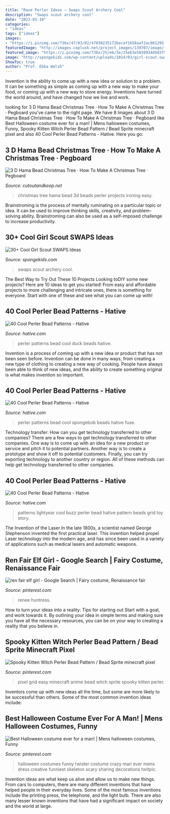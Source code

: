 ```yaml
---
title: "Rave Perler Ideas ~ Swaps Scout Archery Cool"
description: "Swaps scout archery cool"
date: "2023-03-10"
categories:
- "ideas"
tags: ["ideas"]
images:
- "https://i.pinimg.com/736x/47/03/02/47030235172becaf1658aaf2ac881295--fairy-costumes-fest.jpg"
featuredImage: "http://images.coplusk.net/project_images/139707/image/full_2012-12-03_13.29.58.jpg"
featured_image: "https://i.pinimg.com/736x/25/e6/3e/25e63e5020934d9d3f5e92ceb958a647.jpg"
image: "http://spongekids.com/wp-content/uploads/2014/03/girl-scout-swaps-ideas/7-archery-set-girl-scout-swaps.jpg"
ShowToc: true
author: "Prof. Ebba Walsh"
---
```



Invention is the ability to come up with a new idea or solution to a problem. It can be something as simple as coming up with a new way to make your food, or coming up with a new way to store energy. Inventions have turned the world around, and have changed how we live and work.

	

		
looking for 3 D Hama Bead Christmas Tree · How To Make A Christmas Tree · Pegboard you've came to the right page. We have 8 Images about 3 D Hama Bead Christmas Tree · How To Make A Christmas Tree · Pegboard like Best Halloween costume ever for a man! | Mens halloween costumes, Funny, Spooky Kitten Witch Perler Bead Pattern / Bead Sprite minecraft pixel and also 40 Cool Perler Bead Patterns - Hative. Here you go:
		
    
## 3 D Hama Bead Christmas Tree · How To Make A Christmas Tree · Pegboard

<img loading=lazy src="http://images.coplusk.net/project_images/139707/image/full_2012-12-03_13.29.58.jpg" onerror="this.onerror=null;this.src='https://tse1.mm.bing.net/th?id=OIP.Iq_t-RyEk4UAOcQq2FaZiAHaJ4&amp;pid=15.1';" alt="3 D Hama Bead Christmas Tree · How To Make A Christmas Tree · Pegboard">

_Source: cutoutandkeep.net_

>christmas tree hama bead 3d beads perler projects ironing easy. 

	

Brainstroming is the process of mentally ruminating on a particular topic or idea. It can be used to improve thinking skills, creativity, and problem-solving ability. Brainstroming can also be used as a self-imposed challenge to increase productivity.

    
## 30+ Cool Girl Scout SWAPS Ideas

<img loading=lazy src="http://spongekids.com/wp-content/uploads/2014/03/girl-scout-swaps-ideas/7-archery-set-girl-scout-swaps.jpg" onerror="this.onerror=null;this.src='https://tse2.mm.bing.net/th?id=OIP.2liiZ2F1dJ8qdnWJQH0XkwHaJ4&amp;pid=15.1';" alt="30+ Cool Girl Scout SWAPS Ideas">

_Source: spongekids.com_

>swaps scout archery cool. 

	

The Best Way to Try Out These 10 Projects
Looking toDIY some new projects? Here are 10 ideas to get you started! From easy and affordable projects to more challenging and intricate ones, there is something for everyone. Start with one of these and see what you can come up with!

    
## 40 Cool Perler Bead Patterns - Hative

<img loading=lazy src="https://hative.com/wp-content/uploads/2014/04/perler-beads-patterns/27-duck-perler-beads-patterns.png" onerror="this.onerror=null;this.src='https://tse3.mm.bing.net/th?id=OIP.GQeFK1iBJNphLabpWW_qrwHaIa&amp;pid=15.1';" alt="40 Cool Perler Bead Patterns - Hative">

_Source: hative.com_

>perler patterns bead cool duck beads hative. 

	

Invention is a process of coming up with a new idea or product that has not been seen before. Invention can be done in many ways, from creating a new type of clothing to creating a new way of cooking. People have always been able to think of new ideas, and the ability to create something original is what makes invention so important.

    
## 40 Cool Perler Bead Patterns - Hative

<img loading=lazy src="https://hative.com/wp-content/uploads/2014/04/perler-beads-patterns/14-spongebob-patterns.jpg" onerror="this.onerror=null;this.src='https://tse2.mm.bing.net/th?id=OIP.-ABpAg8TitRJoV4bKLdFWAHaHn&amp;pid=15.1';" alt="40 Cool Perler Bead Patterns - Hative">

_Source: hative.com_

>perler patterns bead cool spongebob beads hative fuse. 

	

Technology transfer: How can you get technology transferred to other companies?
There are a few ways to get technology transferred to other companies. One way is to come up with an idea for a new product or service and pitch it to potential partners. Another way is to create a prototype and show it off to potential customers. Finally, you can try exporting technology to another country or region. All of these methods can help get technology transferred to other companies.

    
## 40 Cool Perler Bead Patterns - Hative

<img loading=lazy src="http://hative.com/wp-content/uploads/2014/04/perler-beads-patterns/8-buzz-lightyear-patterns.jpg" onerror="this.onerror=null;this.src='https://tse1.mm.bing.net/th?id=OIP.knV_INF-giuskFnzqRCpjgHaLt&amp;pid=15.1';" alt="40 Cool Perler Bead Patterns - Hative">

_Source: hative.com_

>patterns lightyear cool buzz perler bead hative pattern beads grid toy story. 

	

The Invention of the Laser
In the late 1800s, a scientist named George Stephenson invented the first practical laser. This invention helped propel Laser technology into the modern age, and has since been used in a variety of applications such as medical lasers and automatic weapons.

    
## Ren Fair Elf Girl - Google Search | Fairy Costume, Renaissance Fair

<img loading=lazy src="https://i.pinimg.com/736x/47/03/02/47030235172becaf1658aaf2ac881295--fairy-costumes-fest.jpg" onerror="this.onerror=null;this.src='https://tse4.mm.bing.net/th?id=OIP.BVUMFFj0RLIEBMMdAcgDRAHaLG&amp;pid=15.1';" alt="ren fair elf girl - Google Search | Fairy costume, Renaissance fair">

_Source: pinterest.com_

>renee huntress. 

	

How to turn your ideas into a reality: Tips for starting out
Start with a goal, and work towards it. By outlining your idea in simple terms and making sure you have all the necessary resources, you can be on your way to creating a reality that you believe in.

    
## Spooky Kitten Witch Perler Bead Pattern / Bead Sprite Minecraft Pixel

<img loading=lazy src="https://i.pinimg.com/736x/25/e6/3e/25e63e5020934d9d3f5e92ceb958a647.jpg" onerror="this.onerror=null;this.src='https://tse3.mm.bing.net/th?id=OIP.4MmhrZ0PoLHS27yvBTo6VwHaKX&amp;pid=15.1';" alt="Spooky Kitten Witch Perler Bead Pattern / Bead Sprite minecraft pixel">

_Source: pinterest.com_

>pixel grid easy minecraft anime bead witch sprite spooky kitten perler. 

	

Inventors come up with new ideas all the time, but some are more likely to be successful than others. Some of the most common invention ideas include:

    
## Best Halloween Costume Ever For A Man! | Mens Halloween Costumes, Funny

<img loading=lazy src="https://i.pinimg.com/736x/48/72/41/487241dc45bb495ae0ea6dc70d63d21f--crazy-costumes-funny-costumes.jpg" onerror="this.onerror=null;this.src='https://tse4.mm.bing.net/th?id=OIP.bZEt0z6t_EmM4pXbUE7s1wHaLH&amp;pid=15.1';" alt="Best Halloween costume ever for a man! | Mens halloween costumes, Funny">

_Source: pinterest.com_

>halloween costumes funny twister costume crazy man ever mens dress creative funniest skeleton scary sharing decorations twitpic. 

	

Invention ideas are what keep us alive and allow us to make new things. From cars to computers, there are many different inventions that have helped people in their everyday lives. Some of the most famous inventions include the printing press, the telephone, and the light bulb. There are also many lesser known inventions that have had a significant impact on society and the world at large.

